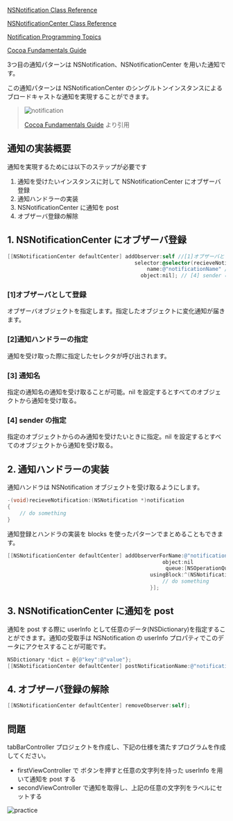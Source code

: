 [NSNotification Class Reference](https://developer.apple.com/library/mac/#documentation/Cocoa/Reference/Foundation/Classes/NSNotification_Class/Reference/Reference.html)

[NSNotificationCenter Class Reference](https://developer.apple.com/library/mac/#documentation/Cocoa/Reference/Foundation/Classes/NSNotificationCenter_Class/Reference/Reference.html)

[Notification Programming Topics](https://developer.apple.com/library/mac/#documentation/Cocoa/Conceptual/Notifications/Introduction/introNotifications.html#//apple_ref/doc/uid/10000043-SW1)

[Cocoa Fundamentals Guide](https://developer.apple.com/jp/documentation/Cocoa/Conceptual/CocoaFundamentals/CommunicatingWithObjects/chapter_6_section_6.html)

3つ目の通知パターンは NSNotification、NSNotificationCenter を用いた通知です。

この通知パターンは NSNotificationCenter のシングルトンインスタンスによるブロードキャストな通知を実現することができます。

> ![notification](https://raw.github.com/mixi-inc/iOSTraining/master/Doc/Images/7.4/notification.png)
> 
> [Cocoa Fundamentals Guide](https://developer.apple.com/jp/documentation/Cocoa/Conceptual/CocoaFundamentals/CommunicatingWithObjects/chapter_6_section_6.html) より引用

## 通知の実装概要
通知を実現するためには以下のステップが必要です

1. 通知を受けたいインスタンスに対して NSNotificationCenter にオブザーバ登録
2. 通知ハンドラーの実装
3. NSNotificationCenter に通知を post
4. オブザーバ登録の解除

## 1. NSNotificationCenter にオブザーバ登録
```objective-c
[[NSNotificationCenter defaultCenter] addObserver:self //[1]オブザーバとして登録
                                         selector:@selector(recieveNotification:) //[2]通知ハンドラーの指定
                                             name:@"notificationName" //[3] 通知名
                                           object:nil]; // [4] sender の指定
```

### [1]オブザーバとして登録
オブザーバオブジェクトを指定します。指定したオブジェクトに変化通知が届きます。

### [2]通知ハンドラーの指定
通知を受け取った際に指定したセレクタが呼び出されます。

### [3] 通知名
指定の通知名の通知を受け取ることが可能。nil を設定するとすべてのオブジェクトから通知を受け取る。

### [4] sender の指定
指定のオブジェクトからのみ通知を受けたいときに指定。nil を設定するとすべてのオブジェクトから通知を受け取る。

## 2. 通知ハンドラーの実装

通知ハンドラは NSNotification オブジェクトを受け取るようにします。
```objective-c
-(void)recieveNotification:(NSNotification *)notification
{
    // do something
}
```

通知登録とハンドラの実装を blocks を使ったパターンでまとめることもできます。

```objective-c
[[NSNotificationCenter defaultCenter] addObserverForName:@"notificationName"
                                                  object:nil
                                                   queue:[NSOperationQueue mainQueue]
                                              usingBlock:^(NSNotification *note) {
                                                  // do something
                                              }];

```

## 3. NSNotificationCenter に通知を post
通知を post する際に userInfo として任意のデータ(NSDictionary)を指定することができます。通知の受取手は NSNotification の userInfo プロパティでこのデータにアクセスすることが可能です。

```objective-c
NSDictionary *dict = @{@"key":@"value"};
[[NSNotificationCenter defaultCenter] postNotificationName:@"notificationName" object:self userInfo:dict];
```

## 4. オブザーバ登録の解除
```objective-c
[[NSNotificationCenter defaultCenter] removeObserver:self];
```

## 問題
tabBarController プロジェクトを作成し、下記の仕様を満たすプログラムを作成してください。

- firstViewController で ボタンを押すと任意の文字列を持った userInfo を用いて通知を post する
- secondViewController で通知を取得し、上記の任意の文字列をラベルにセットする

![practice](https://raw.github.com/mixi-inc/iOSTraining/master/Doc/Images/7.4/practice.png)